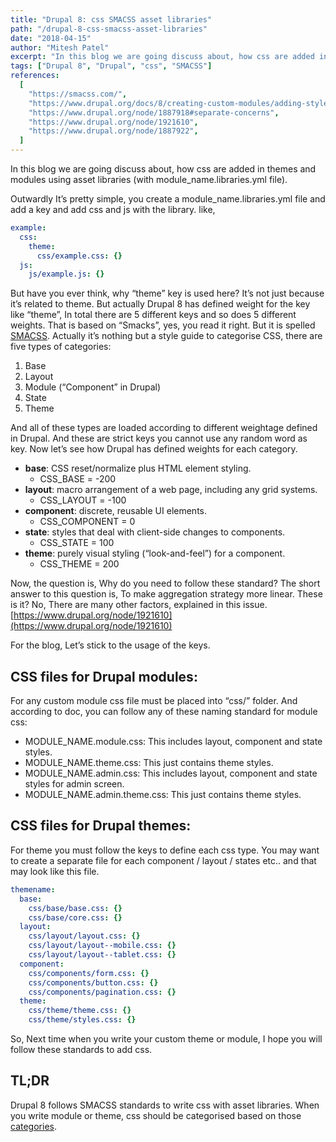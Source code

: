 ```yaml
---
title: "Drupal 8: css SMACSS asset libraries"
path: "/drupal-8-css-smacss-asset-libraries"
date: "2018-04-15"
author: "Mitesh Patel"
excerpt: "In this blog we are going discuss about, how css are added in themes and modules using asset libraries (with module_name.libraries.yml file). Outwardly It’s pretty simple, you create a module_name.libraries.yml file and add a key and add css and js with the library. like,."
tags: ["Drupal 8", "Drupal", "css", "SMACSS"]
references:
  [
    "https://smacss.com/",
    "https://www.drupal.org/docs/8/creating-custom-modules/adding-stylesheets-css-and-javascript-js-to-a-drupal-8-module",
    "https://www.drupal.org/node/1887918#separate-concerns",
    "https://www.drupal.org/node/1921610",
    "https://www.drupal.org/node/1887922",
  ]
---
```


In this blog we are going discuss about, how css are added in themes and modules using asset libraries (with module_name.libraries.yml file).

Outwardly It’s pretty simple, you create a module_name.libraries.yml file and add a key and add css and js with the library. like,

```yaml
example:
  css:
    theme:
      css/example.css: {}
  js:
    js/example.js: {}
```

But have you ever think, why “theme” key is used here? It’s not just because it’s related to theme. But actually Drupal 8 has defined weight for the key like “theme”, In total there are 5 different keys and so does 5 different weights. That is based on “Smacks”, yes, you read it right. But it is spelled [SMACSS](https://smacss.com/). Actually it’s nothing but a style guide to categorise CSS, there are five types of categories:

1. Base
2. Layout
3. Module (“Component” in Drupal)
4. State
5. Theme

And all of these types are loaded according to different weightage defined in Drupal. And these are strict keys you cannot use any random word as key. Now let’s see how Drupal has defined weights for each category.

- **base**: CSS reset/normalize plus HTML element styling.
  - CSS_BASE = -200
- **layout**: macro arrangement of a web page, including any grid systems.
  - CSS_LAYOUT = -100
- **component**: discrete, reusable UI elements.
  - CSS_COMPONENT = 0
- **state**: styles that deal with client-side changes to components.
  - CSS_STATE = 100
- **theme**: purely visual styling (“look-and-feel”) for a component.
  - CSS_THEME = 200

Now, the question is, Why do you need to follow these standard? The short answer to this question is, To make aggregation strategy more linear. These is it? No, There are many other factors, explained in this issue. [https://www.drupal.org/node/1921610](https://www.drupal.org/node/1921610)

For the blog, Let’s stick to the usage of the keys.

## CSS files for Drupal modules:

For any custom module css file must be placed into “css/” folder. And according to doc, you can follow any of these naming standard for module css:

- MODULE_NAME.module.css: This includes layout, component and state styles.
- MODULE_NAME.theme.css: This just contains theme styles.
- MODULE_NAME.admin.css: This includes layout, component and state styles for admin screen.
- MODULE_NAME.admin.theme.css: This just contains theme styles.

## CSS files for Drupal themes:

For theme you must follow the keys to define each css type. You may want to create a separate file for each component / layout / states etc.. and that may look like this file.

```yaml
themename:
  base:
    css/base/base.css: {}
    css/base/core.css: {}
  layout:
    css/layout/layout.css: {}
    css/layout/layout--mobile.css: {}
    css/layout/layout--tablet.css: {}
  component:
    css/components/form.css: {}
    css/components/button.css: {}
    css/components/pagination.css: {}
  theme:
    css/theme/theme.css: {}
    css/theme/styles.css: {}
```

So, Next time when you write your custom theme or module, I hope you will follow these standards to add css.

## TL;DR

Drupal 8 follows SMACSS standards to write css with asset libraries. When you write module or theme, css should be categorised based on those [categories](https://mitesh.dev/blog/drupal-8-css-smacss-asset-libraries#smcass-categories).
